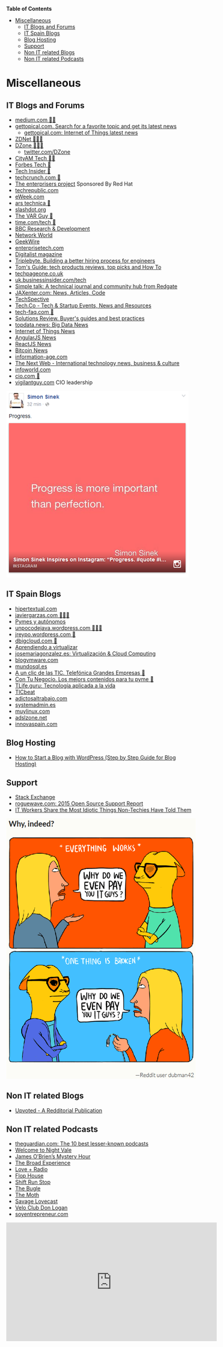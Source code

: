 **Table of Contents**
<!-- MarkdownTOC -->

- [Miscellaneous](#miscellaneous)
	- [IT Blogs and Forums](#it-blogs-and-forums)
	- [IT Spain Blogs](#it-spain-blogs)
	- [Blog Hosting](#blog-hosting)
	- [Support](#support)
	- [Non IT related Blogs](#non-it-related-blogs)
	- [Non IT related Podcasts](#non-it-related-podcasts)

<!-- /MarkdownTOC -->

# Miscellaneous
## IT Blogs and Forums
- [medium.com 🌟🌟](https://medium.com)
- [gettopical.com. Search for a favorite topic and get its latest news](http://gettopical.com/)
	- [gettopical.com: Internet of Things latest news](http://gettopical.com/internetofthings)
- [ZDNet 🌟🌟🌟](http://www.zdnet.com/)
- [DZone 🌟🌟🌟](https://dzone.com)
	- [twitter.com/DZone](https://twitter.com/DZone)
- [CityAM Tech 🌟🌟](http://www.cityam.com/news/tech)
- [Forbes Tech 🌟](http://www.forbes.com/technology/)
- [Tech Insider 🌟](http://www.techinsider.io/)
- [techcrunch.com 🌟](http://techcrunch.com/)
- [The enterprisers project](https://enterprisersproject.com/) Sponsored By Red Hat
- [techrepublic.com](http://www.techrepublic.com/)
- [eWeek.com](http://www.eweek.com)
- [ars technica 🌟](http://arstechnica.com/)
- [slashdot.org](http://slashdot.org)
- [The VAR Guy 🌟](http://thevarguy.com)
- [time.com/tech 🌟](http://time.com/tech)
- [BBC Research & Development](http://www.bbc.co.uk/rd)
- [Network World](http://www.networkworld.com/)
- [GeekWire](http://www.geekwire.com/)
- [enterprisetech.com](http://www.enterprisetech.com/)
- [Digitalist magazine](http://www.digitalistmag.com/)
- [Triplebyte. Building a better hiring process for engineers](https://data.triplebyte.com/)
- [Tom's Guide: tech products reviews, top picks and How To](http://www.tomsguide.com/)
- [techpageone.co.uk](http://www.techpageone.co.uk/)
- [uk.businessinsider.com/tech](http://uk.businessinsider.com/tech)
- [Simple talk: A technical journal and community hub from Redgate](https://www.simple-talk.com/)
- [JAXenter.com: News, Articles, Code](https://jaxenter.com/)
- [TechSpective](http://techspective.net/)
- [Tech.Co - Tech & Startup Events, News and Resources](http://tech.co/)
- [tech-faq.com 🌟](http://www.tech-faq.com/)
- [Solutions Review. Buyer's guides and best practices](http://solutions-review.com/)
- [topdata.news: Big Data News](http://topdata.news/)
- [Internet of Things News](http://internetofthings.posthaven.com/)
- [AngularJS News](http://angularjs.posthaven.com/)
- [ReactJS News](http://reactjs.posthaven.com/)
- [Bitcoin News](http://btc.posthaven.com/)
- [information-age.com](http://www.information-age.com/)
- [The Next Web - International technology news, business & culture](http://thenextweb.com/)
- [infoworld.com](http://www.infoworld.com)
- [cio.com 🌟](http://www.cio.com)
- [vigilantguy.com](http://www.vigilantguy.com) CIO leadership

[![simon sinek progress](images/simonsinek_progress.png)](https://www.facebook.com/simonsinek/)

## IT Spain Blogs
- [hipertextual.com](http://hipertextual.com/)
- [javiergarzas.com 🌟🌟🌟](http://www.javiergarzas.com/)
- [Pymes y autónomos](http://www.pymesyautonomos.com)
- [unpocodejava.wordpress.com 🌟🌟🌟](https://unpocodejava.wordpress.com/)
- [jreypo.wordpress.com 🌟](https://jreypo.wordpress.com/)
- [dbigcloud.com 🌟](http://www.dbigcloud.com/)
- [Aprendiendo a virtualizar](http://aprendiendoavirtualizar.com/)
- [josemariagonzalez.es: Virtualización & Cloud Computing](http://www.josemariagonzalez.es/)
- [blogvmware.com](http://www.blogvmware.com/)
- [mundosql.es](http://www.mundosql.es)
- [A un clic de las TIC. Telefónica Grandes Empresas 🌟](http://www.aunclicdelastic.com/)
- [Con Tu Negocio. Los mejors contenidos para tu pyme 🌟](http://www.contunegocio.es/)
- [TLife.guru: Tecnología aplicada a la vida](http://tlife.guru/)
- [TICbeat](http://www.ticbeat.com/)
- [adictosaltrabajo.com](http://www.adictosaltrabajo.com/)
- [systemadmin.es](http://systemadmin.es/)
- [muylinux.com](http://www.muylinux.com/)
- [adslzone.net](http://www.adslzone.net)
- [innovaspain.com](http://www.innovaspain.com)

## Blog Hosting
- [How to Start a Blog with WordPress (Step by Step Guide for Blog Hosting)](http://www.webcodegeeks.com/wordpress/how-to-start-blog-wordpress-hosting/)

## Support
- [Stack Exchange](high-quality-tech-resources.md#stack-exchange-family-of-qa-websites)
- [roguewave.com: 2015 Open Source Support Report](http://www.roguewave.com/programs/open-source-support-report)
- [IT Workers Share the Most Idiotic Things Non-Techies Have Told Them](https://upvoted.com/2015/12/15/it-workers-share-the-most-idiotic-things-non-techies-have-told-them/)

[![why indeed](images/why_indeed.png)](https://upvoted.com/2015/12/15/it-workers-share-the-most-idiotic-things-non-techies-have-told-them/)

## Non IT related Blogs
- [Upvoted - A Redditorial Publication](https://upvoted.com/)

## Non IT related Podcasts
- [theguardian.com: The 10 best lesser-known podcasts ](http://www.theguardian.com/culture/gallery/2014/jan/18/10-best-lesser-known-podcasts-miranda-sawyer)
- [Welcome to Night Vale](https://soundcloud.com/nightvaleradio)
- [James O’Brien’s Mystery Hour](http://www.lbc.co.uk/james-obriens-mystery-hour-podcast---free-54729)
- [The Broad Experience](http://www.thebroadexperience.com/)
- [Love + Radio](http://loveandradio.org/)
- [Flop House](http://www.flophousepodcast.com/)
- [Shift Run Stop](http://shiftrunstop.co.uk/)
- [The Bugle](http://thebuglepodcast.com/)
- [The Moth](http://themoth.org/)
- [Savage Lovecast](http://www.savagelovecast.com/)
- [Velo Club Don Logan](http://veloclubdonlogan.co.uk/category/podcast/)
- [soyentrepreneur.com](http://www.soyentrepreneur.com)

<div class="container">
<iframe width="560" height="315" src="https://www.youtube.com/embed/2nh1itve0AQ" frameborder="0" allowfullscreen class="video"></iframe>
</div>
<br/>